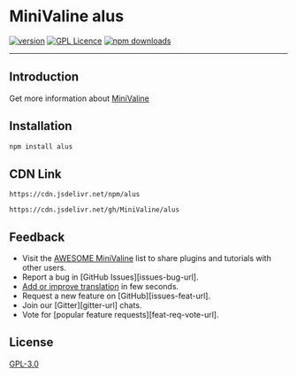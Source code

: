 # MiniValine alus
[![version](https://img.shields.io/github/release/MiniValine/alus.svg?style=flat-square)](https://github.com/MiniValine/alus/releases)
[![GPL Licence](https://cdn.jsdelivr.net/gh/MHuiG/imgbed/github/gpl.svg)](https://opensource.org/licenses/GPL-3.0/) 
[![npm downloads](https://img.shields.io/npm/dm/alus.svg?style=flat-square)](https://www.npmjs.com/package/alus)

------------------------------
## Introduction

Get more information about [MiniValine](https://github.com/MiniValine/MiniValine)

## Installation

``` bash
npm install alus
```

## CDN Link

```
https://cdn.jsdelivr.net/npm/alus
```

```
https://cdn.jsdelivr.net/gh/MiniValine/alus
```

## Feedback

* Visit the [AWESOME MiniValine](https://github.com/MiniValine/AWESOME-MiniValine) list to share plugins and tutorials with other users.
* Report a bug in [GitHub Issues][issues-bug-url].
* [Add or improve translation](https://crowdin.com/project/minivaline) in few seconds.
* Request a new feature on [GitHub][issues-feat-url].
* Join our [Gitter][gitter-url] chats.
* Vote for [popular feature requests][feat-req-vote-url].


## License

[GPL-3.0](https://github.com/MiniValine/alus/blob/master/LICENSE)
